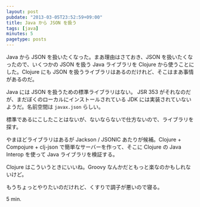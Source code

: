 ```yaml
---
layout: post
pubdate: "2013-03-05T23:52:59+09:00"
title: Java から JSON を扱う
tags: [java]
minutes: 5
pagetype: posts
---
```

Java から JSON を扱いたくなった。まあ理由はさておき、JSON を扱いたくなったので、いくつかの JSON を扱う Java ライブラリを Clojure から使うことにした。Clojure にも JSON を扱うライブラリはあるのだけれど、そこはまあ事情があるのだ。

Java には JSON を扱うための標準ライブラリはない。 JSR 353 がそれなのだが、まだぼくのローカルにインストールされている JDK には実装されていないようだ。名前空間は `javax.json` らしい。

標準であるにこしたことはないが、ないならないで仕方ないので、ライブラリを探す。

やまほどライブラリはあるが Jackson / JSONIC あたりが候補。Clojure + Compojure + clj-json で簡単なサーバーを作って、そこに Clojure の Java Interop を使って Java ライブラリを検証する。

Clojure はこういうときにいいね。Groovy なんかだともっと楽なのかもしれないけど。

もうちょっとやりたいのだけれど、くすりで調子が悪いので寝る。

5 min.
